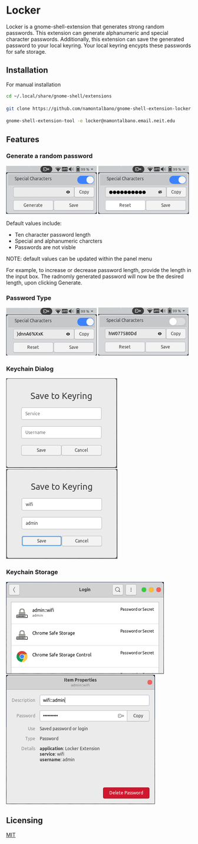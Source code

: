 # Locker
Locker is a gnome-shell-extension that generates strong random passwords. This extension can generate alphanumeric and special character passwords. Additionally, this extension can save the generated password to your local keyring. Your local keyring encypts these passwords for safe storage.

## Installation

For manual installation 

```bash
cd ~/.local/share/gnome-shell/extensions

git clone https://github.com/namontalbano/gnome-shell-extension-locker.git

gnome-shell-extension-tool -e locker@namontalbano.email.neit.edu
```

## Features

### Generate a random password

![Panel Menu](screenshots/panel_menu.png)
![Generate Password](screenshot/../screenshots/panel_menu_hidden.png)

Default values include:

- Ten character password length
- Special and alphanumeric charcters
- Passwords are not visble

NOTE: default values can be updated within the panel menu

For example,
to increase or decrease password length, provide the length in the input box. The radnomly generated password will now be the desired length, upon clicking Generate.

### Password Type
![Show Password](screenshots/panel_menu_special_chars.png)
![Alpha Numberic](screenshots/panel_menu_alphanumeric.png)

### Keychain Dialog
![Keyring Dialog](screenshots/keystore_dialog.png)
![Keyring Dialog2](screenshots/keystore_values.png)

### Keychain Storage
![Keyring](screenshots/keyring.png)
![Keyring Properties](screenshots/keyring_store.png )

## Licensing
[MIT](LICENSE)
